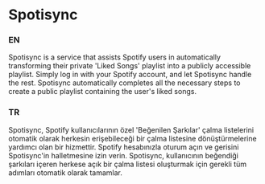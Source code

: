 # Spotisync

<div>
  <h3>EN</h3>
  <p>Spotisync is a service that assists Spotify users in automatically transforming their private 'Liked Songs' playlist into a publicly accessible playlist. Simply log in with your Spotify account, and let Spotisync handle the rest. Spotisync automatically completes all the necessary steps to create a public playlist containing the user's liked songs.</p>
  <h3>TR</h3>
  <p>Spotisync, Spotify kullanıcılarının özel 'Beğenilen Şarkılar' çalma listelerini otomatik olarak herkesin erişebileceği bir çalma listesine dönüştürmelerine yardımcı olan bir hizmettir. Spotify hesabınızla oturum açın ve gerisini Spotisync'in halletmesine izin verin. Spotisync, kullanıcının beğendiği şarkıları içeren herkese açık bir çalma listesi oluşturmak için gerekli tüm adımları otomatik olarak tamamlar.</p>
</div>  


